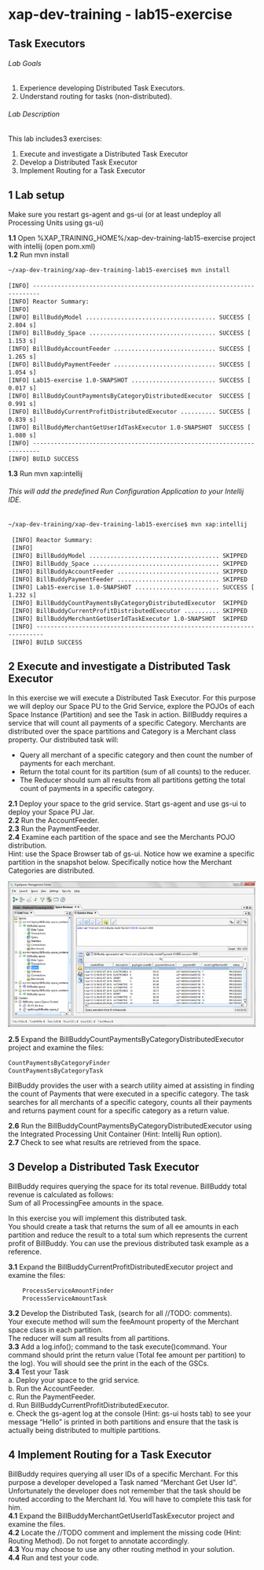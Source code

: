 # xap-dev-training - lab15-exercise

## 	Task Executors

###### Lab Goals
1.  Experience developing Distributed Task Executors.
2.  Understand routing for tasks (non-distributed).
###### Lab Description
This lab includes3 exercises:
1. 	Execute and investigate a Distributed Task Executor
2.	Develop a Distributed Task Executor
3. 	Implement Routing for a Task Executor
## 1 Lab setup
Make sure you restart gs-agent and gs-ui (or at least undeploy all Processing Units using gs-ui)

**1.1** Open %XAP_TRAINING_HOME%/xap-dev-training-lab15-exercise project with intellij (open pom.xml)<br>
**1.2** Run mvn install

    ~/xap-dev-training/xap-dev-training-lab15-exercise$ mvn install
    
    [INFO] ------------------------------------------------------------------------
    [INFO] Reactor Summary:
    [INFO] 
    [INFO] BillBuddyModel ..................................... SUCCESS [  2.804 s]
    [INFO] BillBuddy_Space .................................... SUCCESS [  1.153 s]
    [INFO] BillBuddyAccountFeeder ............................. SUCCESS [  1.265 s]
    [INFO] BillBuddyPaymentFeeder ............................. SUCCESS [  1.054 s]
    [INFO] Lab15-exercise 1.0-SNAPSHOT ........................ SUCCESS [  0.017 s]
    [INFO] BillBuddyCountPaymentsByCategoryDistributedExecutor  SUCCESS [  0.991 s]
    [INFO] BillBuddyCurrentProfitDistributedExecutor .......... SUCCESS [  0.839 s]
    [INFO] BillBuddyMerchantGetUserIdTaskExecutor 1.0-SNAPSHOT  SUCCESS [  1.080 s]
    [INFO] ------------------------------------------------------------------------
    [INFO] BUILD SUCCESS



**1.3** Run mvn xap:intellij
###### This will add the predefined Run Configuration Application to your Intellij IDE.

    ~/xap-dev-training/xap-dev-training-lab15-exercise$ mvn xap:intellij
    
     [INFO] Reactor Summary:
     [INFO] 
     [INFO] BillBuddyModel ..................................... SKIPPED
     [INFO] BillBuddy_Space .................................... SKIPPED
     [INFO] BillBuddyAccountFeeder ............................. SKIPPED
     [INFO] BillBuddyPaymentFeeder ............................. SKIPPED
     [INFO] Lab15-exercise 1.0-SNAPSHOT ........................ SUCCESS [  1.232 s]
     [INFO] BillBuddyCountPaymentsByCategoryDistributedExecutor  SKIPPED
     [INFO] BillBuddyCurrentProfitDistributedExecutor .......... SKIPPED
     [INFO] BillBuddyMerchantGetUserIdTaskExecutor 1.0-SNAPSHOT  SKIPPED
     [INFO] ------------------------------------------------------------------------
     [INFO] BUILD SUCCESS
     
## 2	Execute and investigate a Distributed Task Executor
In this exercise we will execute a Distributed Task Executor. 
For this purpose we will deploy our Space PU to the Grid Service, 
explore the POJOs of each Space Instance (Partition) and see the Task in action.
BillBuddy requires a service that will count all payments of a specific Category.
Merchants are distributed over the space partitions and Category is a Merchant class property. 
Our distributed task will:
*   Query all merchant of a specific category and then count 
    the number of payments for each merchant.
*   Return the total count for its partition (sum of all counts) to the reducer.
*   The Reducer should sum all results from all partitions getting the 
    total count of payments in a specific category.
    
**2.1**	Deploy your space to the grid service. 
        Start gs-agent and use gs-ui to deploy your Space PU Jar. <br />
**2.2**	Run the AccountFeeder. <br />
**2.3**	Run the PaymentFeeder. <br />
**2.4**	Examine each partition of the space and see the Merchants POJO distribution. <br /> 
Hint: use the Space Browser tab of gs-ui. 
Notice how we examine a specific partition in the snapshot below.
Specifically notice how the Merchant Categories are distributed.

![Screenshot](./Pictures/Picture1.png)

**2.5**	Expand the BillBuddyCountPaymentsByCategoryDistributedExecutor project 
        and examine the files: <br />

    CountPaymentsByCategoryFinder
    CountPaymentsByCategoryTask

BillBuddy provides the user with a search utility aimed at assisting 
in finding the count of Payments that were executed in a specific category. 
The task searches for all merchants of a specific category, 
counts all their payments and returns payment count for a specific category 
as a return value.

**2.6**	Run the BillBuddyCountPaymentsByCategoryDistributedExecutor 
        using the Integrated Processing Unit Container (Hint: Intellij Run option). <br /> 
**2.7**	Check to see what results are retrieved from the space.

## 3	Develop a Distributed Task Executor

BillBuddy requires querying the space for its total revenue. 
BillBuddy total revenue is calculated as follows: <br />
Sum of all ProcessingFee amounts in the space. <br /> 

In this exercise you will implement this distributed task. <br /> 
You should create a task that returns the sum of all ee amounts in each partition
and reduce the result to a total sum which represents the current profit of BillBuddy.
You can use the previous distributed task example as a reference.  

**3.1**	Expand the BillBuddyCurrentProfitDistributedExecutor project and examine the files: 

        ProcessServiceAmountFinder
        ProcessServiceAmountTask
        
**3.2**	Develop the Distributed Task, (search for all //TODO: comments). <br />
Your execute method will sum the feeAmount property of the Merchant space class in each partition. <br /> 
The reducer will sum all results from all partitions. <br /> 
**3.3**	Add a log.info(); command to the task execute()command. 
Your command should print the return value (Total fee amount per partition) to the log). 
You will should see the print in the each of the GSCs. <br />
**3.4**	Test your Task <br />
a.	Deploy your space to the grid service. <br />
b.	Run the AccountFeeder. <br />
c.	Run the PaymentFeeder. <br />
d.	Run BillBuddyCurrentProfitDistributedExecutor. <br />
e.	Check the gs-agent log at the console (Hint: gs-ui hosts tab) 
    to see your message “Hello” is printed in both partitions and 
    ensure that the task is actually being distributed to multiple partitions.

## 4	Implement Routing for a Task Executor

BillBuddy requires querying all user IDs of a specific Merchant. 
For this purpose a developer developed a Task named “Merchant Get User Id”. <br />
Unfortunately the developer does not remember that the task
should be routed according to the Merchant Id. You will have to complete this task for him. <br />
**4.1**	Expand the BillBuddyMerchantGetUserIdTaskExecutor  project and examine the files. <br /> 
**4.2**	Locate the //TODO comment and implement the missing code (Hint: Routing Method). 
Do not forget to annotate accordingly. <br />
**4.3**	You may choose to use any other routing method in your solution. <br />
**4.4**	Run and test your code. <br />